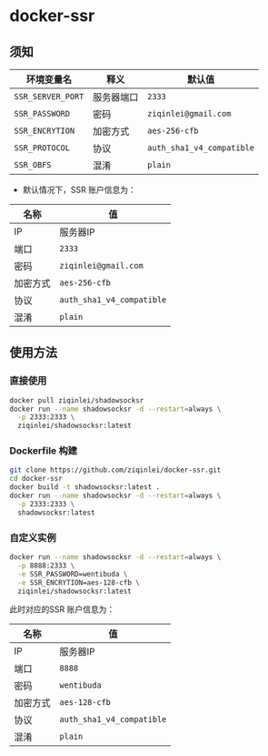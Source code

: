 # docker-ssr


## 须知

| 环境变量名 | 释义 | 默认值 |
| --- | --- | --- |
| `SSR_SERVER_PORT` | 服务器端口 | `2333` |
| `SSR_PASSWORD` | 密码 | `ziqinlei@gmail.com` |
| `SSR_ENCRYTION` | 加密方式 | `aes-256-cfb` |
| `SSR_PROTOCOL` | 协议 | `auth_sha1_v4_compatible` |
| `SSR_OBFS` | 混淆 | `plain` |


* 默认情况下，SSR 账户信息为：

| 名称 | 值 |
| --- | --- |
| IP | 服务器IP |
| 端口 | `2333` |
| 密码 | `ziqinlei@gmail.com` |
| 加密方式 | `aes-256-cfb` |
| 协议 | `auth_sha1_v4_compatible` |
| 混淆 | `plain` |



## 使用方法

### 直接使用
```bash
docker pull ziqinlei/shadowsocksr
docker run --name shadowsocksr -d --restart=always \
  -p 2333:2333 \
  ziqinlei/shadowsocksr:latest
```

### Dockerfile 构建
```bash
git clone https://github.com/ziqinlei/docker-ssr.git
cd docker-ssr
docker build -t shadowsocksr:latest .
docker run --name shadowsocksr -d --restart=always \
  -p 2333:2333 \
  shadowsocksr:latest
```

### 自定义实例
```bash
docker run --name shadowsocksr -d --restart=always \
  -p 8888:2333 \
  -e SSR_PASSWORD=wentibuda \
  -e SSR_ENCRYTION=aes-128-cfb \
  ziqinlei/shadowsocksr:latest
```

此时对应的SSR 账户信息为：

| 名称 | 值 |
| --- | --- |
| IP | 服务器IP |
| 端口 | `8888` |
| 密码 | `wentibuda` |
| 加密方式 | `aes-128-cfb` |
| 协议 | `auth_sha1_v4_compatible` |
| 混淆 | `plain` |
